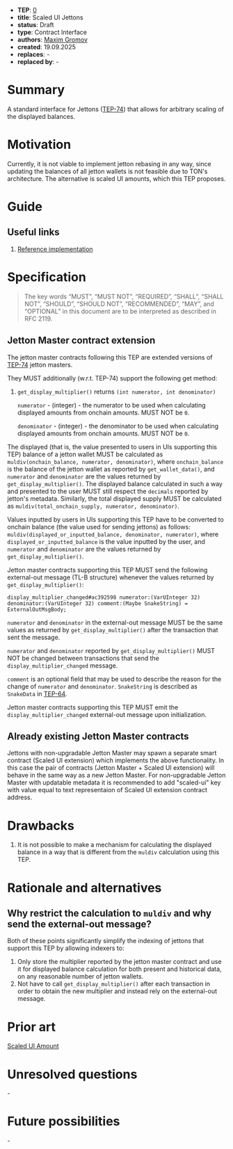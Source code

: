 - **TEP**: [0](https://github.com/ton-blockchain/TEPs/pull/0)
- **title**: Scaled UI Jettons
- **status**: Draft
- **type**: Contract Interface
- **authors**: [Maxim Gromov](https://github.com/krigga)
- **created**: 19.09.2025
- **replaces**: -
- **replaced by**: -

# Summary

A standard interface for Jettons ([TEP-74](https://github.com/ton-blockchain/TEPs/blob/master/text/0074-jettons-standard.md)) that allows for arbitrary scaling of the displayed balances.

# Motivation

Currently, it is not viable to implement jetton rebasing in any way, since updating the balances of all jetton wallets is not feasible due to TON's architecture. The alternative is scaled UI amounts, which this TEP proposes.

# Guide

## Useful links

1. [Reference implementation](https://github.com/the-ton-tech/scaled-ui-jetton)

# Specification

> The key words “MUST”, “MUST NOT”, “REQUIRED”, “SHALL”, “SHALL NOT”, “SHOULD”, “SHOULD NOT”, “RECOMMENDED”, “MAY”, and “OPTIONAL” in this document are to be interpreted as described in RFC 2119.

## Jetton Master contract extension

The jetton master contracts following this TEP are extended versions of [TEP-74](https://github.com/ton-blockchain/TEPs/blob/master/text/0074-jettons-standard.md) jetton masters.

They MUST additionally (w.r.t. TEP-74) support the following get method:
1. `get_display_multiplier()` returns `(int numerator, int denominator)`

   `numerator` - (integer) - the numerator to be used when calculating displayed amounts from onchain amounts. MUST NOT be `0`.

   `denominator` - (integer) - the denominator to be used when calculating displayed amounts from onchain amounts. MUST NOT be `0`.

The displayed (that is, the value presented to users in UIs supporting this TEP) balance of a jetton wallet MUST be calculated as `muldiv(onchain_balance, numerator, denominator)`, where `onchain_balance` is the balance of the jetton wallet as reported by `get_wallet_data()`, and `numerator` and `denominator` are the values returned by `get_display_multiplier()`. The displayed balance calculated in such a way and presented to the user MUST still respect the `decimals` reported by jetton's metadata. Similarly, the total displayed supply MUST be calculated as `muldiv(total_onchain_supply, numerator, denominator)`.

Values inputted by users in UIs supporting this TEP have to be converted to onchain balance (the value used for sending jettons) as follows: `muldiv(displayed_or_inputted_balance, denominator, numerator)`, where `displayed_or_inputted_balance` is the value inputted by the user, and `numerator` and `denominator` are the values returned by `get_display_multiplier()`.

Jetton master contracts supporting this TEP MUST send the following external-out message (TL-B structure) whenever the values returned by `get_display_multiplier()`:
```
display_multiplier_changed#ac392598 numerator:(VarUInteger 32) denominator:(VarUInteger 32) comment:(Maybe SnakeString) = ExternalOutMsgBody;
```

`numerator` and `denominator` in the external-out message MUST be the same values as returned by `get_display_multiplier()` after the transaction that sent the message.

`numerator` and `denominator` reported by `get_display_multiplier()` MUST NOT be changed between transactions that send the `display_multiplier_changed` message.

`comment` is an optional field that may be used to describe the reason for the change of `numerator` and `denominator`. `SnakeString` is described as `SnakeData` in [TEP-64](https://github.com/ton-blockchain/TEPs/blob/master/text/0064-token-data-standard.md#data-serialization).

Jetton master contracts supporting this TEP MUST emit the `display_multiplier_changed` external-out message upon initialization.

## Already existing Jetton Master contracts

Jettons with non-upgradable Jetton Master may spawn a separate smart contract (Scaled UI extension) which implements the above functionality. In this case the pair of contracts (Jetton Master + Scaled UI extension) will behave in the same way as a new Jetton Master. For non-upgradable Jetton Master with updatable metadata it is recommended to add "scaled-ui" key with value equal to text representaion of Scaled UI extension contract address.

# Drawbacks

1. It is not possible to make a mechanism for calculating the displayed balance in a way that is different from the `muldiv` calculation using this TEP.

# Rationale and alternatives

## Why restrict the calculation to `muldiv` and why send the external-out message?

Both of these points significantly simplify the indexing of jettons that support this TEP by allowing indexers to:

1. Only store the multiplier reported by the jetton master contract and use it for displayed balance calculation for both present and historical data, on any reasonable number of jetton wallets.
2. Not have to call `get_display_multiplier()` after each transaction in order to obtain the new multiplier and instead rely on the external-out message.

# Prior art

[Scaled UI Amount](https://solana.com/docs/tokens/extensions/scaled-ui-amount)

# Unresolved questions

\-

# Future possibilities

\-
